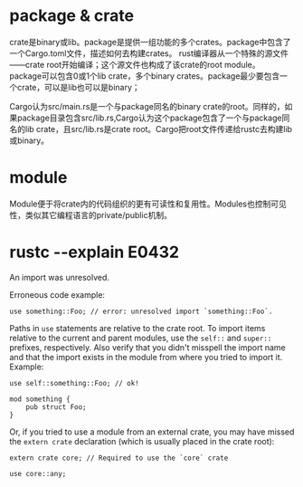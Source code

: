 # package & crate

  crate是binary或lib。package是提供一组功能的多个crates。package中包含了一个Cargo.toml文件，描述如何去构建crates。
rust编译器从一个特殊的源文件——crate root开始编译；这个源文件也构成了该crate的root module。
package可以包含0或1个lib crate，多个binary crates。package最少要包含一个crate，可以是lib也可以是binary；

  Cargo认为src/main.rs是一个与package同名的binary crate的root。同样的，如果package目录包含src/lib.rs,Cargo认为这个package包含了一个与package同名的lib crate，且src/lib.rs是crate root。Cargo把root文件传递给rustc去构建lib或binary。

# module

  Module便于将crate内的代码组织的更有可读性和复用性。Modules也控制可见性，类似其它编程语言的private/public机制。

# rustc --explain E0432

  An import was unresolved.

Erroneous code example:

```
use something::Foo; // error: unresolved import `something::Foo`.
```

Paths in `use` statements are relative to the crate root. To import items
relative to the current and parent modules, use the `self::` and `super::`
prefixes, respectively. Also verify that you didn't misspell the import
name and that the import exists in the module from where you tried to
import it. Example:

```
use self::something::Foo; // ok!

mod something {
    pub struct Foo;
}
```

Or, if you tried to use a module from an external crate, you may have missed
the `extern crate` declaration (which is usually placed in the crate root):

```
extern crate core; // Required to use the `core` crate

use core::any;

